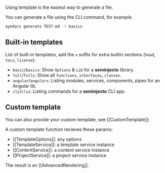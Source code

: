 Using template is the easiest way to generate a file.

You can generate a file using the CLI command, for example:

```sh
ayedocs generate TEST.md -t basicx
```

## Built-in templates

List of built-in templates, add the `x` suffix for extra builtin sections (`head`, `tocx`, `license`):

- `basic`/`basicx`: Show `Options` & `Lib` for a **seminjecto** library.
- `full`/`fullx`: Show all `functions`, `interfaces`, `classes`.
- `angular`/`angularx`: Listing modules, services, components, pipes for an Angular lib.
- `cli`/`clix`: Listing commands for a **seminjecto** CLI app.

## Custom template

You can also provide your custom template, see [[CustomTemplate]]:

A custom template function recieves these params:

- [[TemplateOptions]]: any options
- [[TemplateService]]: a template service instance
- [[ContentService]]: a content service instance
- [[ProjectService]]: a project service instance

The result is an [[AdvancedRendering]].
